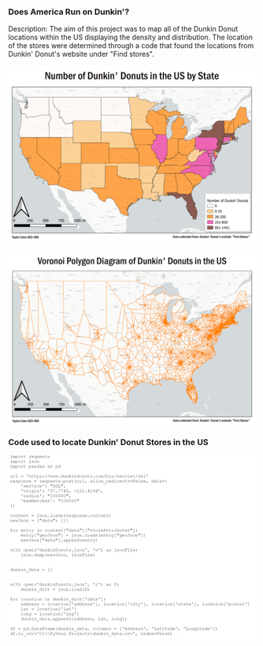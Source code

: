 ### Does America Run on Dunkin'?

Description: The aim of this project was to map all of the Dunkin Donut locations within the US displaying the density and distribution. The location of the stores were determined through a code that found the locations from Dunkin' Donut's website under "Find stores". 

[<img src="../images/States.PNG"/>](/DunkinWebMap)

[<img src="../images/Voronoi.PNG"/>](/VoronoiWebMap)

### Code used to locate Dunkin' Donut Stores in the US
<img src="../images/DunkinCode.PNG"/>

